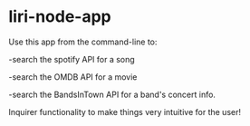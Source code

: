 # liri-node-app


Use this app from the command-line to:



-search the spotify API for a song



-search the OMDB API for a movie




-search the BandsInTown API for a band's concert info.







Inquirer functionality to make things very intuitive for the user!


